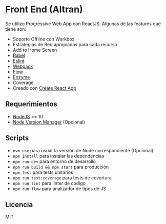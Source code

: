 # Front End (Altran)

Se utilizo Progressive Web App con ReactJS. Algunas de las features que tiene son:

* Soporte Offline con Workbox
* Estrategias de Red apropiadas para cada recurso
* Add to Home Screen
* [Babel](https://babeljs.io)
* [Eslint](https://eslint.org)
* [Webpack](https://webpack.js.org)
* [Flow](https://flow.org)
* [Enzyme](https://airbnb.io/enzyme/docs/api)
* Coverage
* Creado con [Create React App](https://github.com/facebookincubator/create-react-app)

## Requerimientos

* [NodeJS](https://nodejs.org/en) >= 10
* [Node Version Manager](https://github.com/creationix/nvm) (Opcional)

## Scripts

* `nvm use` para usuar la versión de Node correspondiente (Opcional)
* `npm install` para instalar las dependencias
* `npm run dev` para entorno de desarrollo
* `npm run build && npm start` para producción
* `npm test` para tests unitarios
* `npm run test:coverage` para tests de covertura
* `npm run lint` para linter de código
* `npm run flow` para analizador de tipos de JS

## Licencia

MIT

